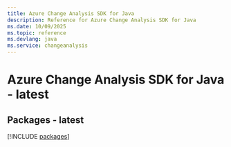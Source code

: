 ```yaml
---
title: Azure Change Analysis SDK for Java
description: Reference for Azure Change Analysis SDK for Java
ms.date: 10/09/2025
ms.topic: reference
ms.devlang: java
ms.service: changeanalysis
---
```

# Azure Change Analysis SDK for Java - latest
## Packages - latest
[!INCLUDE [packages](change-analysis-index.md)]